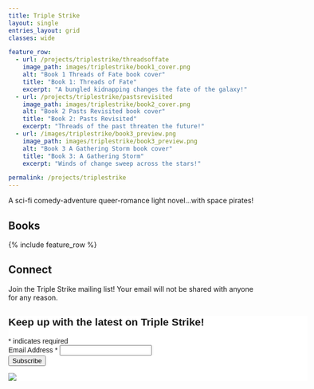 ```yaml
---
title: Triple Strike
layout: single
entries_layout: grid
classes: wide

feature_row:
  - url: /projects/triplestrike/threadsoffate
    image_path: images/triplestrike/book1_cover.png
    alt: "Book 1 Threads of Fate book cover"
    title: "Book 1: Threads of Fate"
    excerpt: "A bungled kidnapping changes the fate of the galaxy!"
  - url: /projects/triplestrike/pastsrevisited
    image_path: images/triplestrike/book2_cover.png
    alt: "Book 2 Pasts Revisited book cover"
    title: "Book 2: Pasts Revisited"
    excerpt: "Threads of the past threaten the future!"
  - url: /images/triplestrike/book3_preview.png
    image_path: images/triplestrike/book3_preview.png
    alt: "Book 3 A Gathering Storm book cover"
    title: "Book 3: A Gathering Storm"
    excerpt: "Winds of change sweep across the stars!"

permalink: /projects/triplestrike
---
```


 A sci-fi comedy-adventure queer-romance light novel...with space pirates! 
 
## Books

{% include feature_row %}

## Connect

Join the Triple Strike mailing list! Your email will not be shared with anyone for any reason.

<!-- Begin Mailchimp Signup Form -->
<link href="//cdn-images.mailchimp.com/embedcode/classic-071822.css" rel="stylesheet" type="text/css">
<style type="text/css">
	#mc_embed_signup{background:#fff; clear:left; font:14px Helvetica,Arial,sans-serif;  width:600px;}
	/* Add your own Mailchimp form style overrides in your site stylesheet or in this style block.
	   We recommend moving this block and the preceding CSS link to the HEAD of your HTML file. */
</style>
<div id="mc_embed_signup">
    <form action="https://akula-games.us21.list-manage.com/subscribe/post?u=9abf4a92baf1e7e8242edb4ff&amp;id=8f8c974121&amp;f_id=00b5b3e1f0" method="post" id="mc-embedded-subscribe-form" name="mc-embedded-subscribe-form" class="validate" target="_blank" novalidate>
        <div id="mc_embed_signup_scroll">
        <h2>Keep up with the latest on Triple Strike!</h2>
        <div class="indicates-required"><span class="asterisk">*</span> indicates required</div>
<div class="mc-field-group">
	<label for="mce-EMAIL">Email Address  <span class="asterisk">*</span>
</label>
	<input type="email" value="" name="EMAIL" class="required email" id="mce-EMAIL" required>
	<span id="mce-EMAIL-HELPERTEXT" class="helper_text"></span>
</div>
	<div id="mce-responses" class="clear foot">
		<div class="response" id="mce-error-response" style="display:none"></div>
		<div class="response" id="mce-success-response" style="display:none"></div>
	</div>    <!-- real people should not fill this in and expect good things - do not remove this or risk form bot signups-->
    <div style="position: absolute; left: -5000px;" aria-hidden="true"><input type="text" name="b_9abf4a92baf1e7e8242edb4ff_8f8c974121" tabindex="-1" value=""></div>
        <div class="optionalParent">
            <div class="clear foot">
                <input type="submit" value="Subscribe" name="subscribe" id="mc-embedded-subscribe" class="button">
                <p class="brandingLogo"><a href="http://eepurl.com/iptyaA" title="Mailchimp - email marketing made easy and fun"><img src="https://eep.io/mc-cdn-images/template_images/branding_logo_text_dark_dtp.svg"></a></p>
            </div>
        </div>
    </div>
</form>
</div>
<script type='text/javascript' src='//s3.amazonaws.com/downloads.mailchimp.com/js/mc-validate.js'></script><script type='text/javascript'>(function($) {window.fnames = new Array(); window.ftypes = new Array();fnames[0]='EMAIL';ftypes[0]='email';fnames[1]='FNAME';ftypes[1]='text';fnames[2]='LNAME';ftypes[2]='text';fnames[3]='ADDRESS';ftypes[3]='address';fnames[4]='PHONE';ftypes[4]='phone';fnames[5]='BIRTHDAY';ftypes[5]='birthday';}(jQuery));var $mcj = jQuery.noConflict(true);</script>
<!--End mc_embed_signup-->
